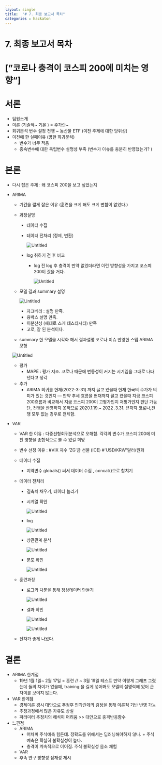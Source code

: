 ```yaml
---
layout: single
title:  "# 7. 최종 보고서 목차"
categories : hackaton
---
```





# 7. 최종 보고서 목차

# [”코로나 충격이 코스피 200에 미치는 영향“]

# 서론

- 팀원소개
- 이론 (기술적~ 기본 )  = 주가란~
- 회귀분석 변수 설정 전쟁 ~ 농산물 ETF (이전 주제에 대한 당위성)
- 이전에 한 실패이유 (망한 회귀분석)
    - 변수가 너무 적음
    - 종속변수에 대한 독립변수 설명성 부족 (변수가 이슈를 충분히 반영했는가? )

# 본론

- 다시 잡은 주제 : 왜 코스피 200을 보고 싶었는지
- ARIMA
    - 기간을 짧게 잡은 이유 (훈련을 크게 해도 크게 변함이 없었다.)
    - 과정설명
        - 데이터 수집
        - 데이터 전처리 (정제, 변환)
            
            ![Untitled](https://user-images.githubusercontent.com/100893942/169782003-f3c1ecc7-bd41-47f7-93ec-7407acb8b0af.png)
            
        
        - log 취하기 전 후 비교
            - log 전 log 후 
            충격이 만약 없었더라면 이런 방향성을 가지고 코스피 200이 갔을 거다.
                
                ![Untitled](https://user-images.githubusercontent.com/100893942/169782344-1be371b9-23fa-4cca-953a-1590965aa3b7.png)
                
    - 모델 결과 summary 설명
        
        ![Untitled](https://user-images.githubusercontent.com/100893942/169782458-a0edfb54-694c-4d7c-9ecf-bd0d570177a8.png)
        
        - 자크베라 : 설명  만족.
        - 융박스 설명 만족.
        - 이분산성 (헤테로 스케 데스티시티) 만족
        - 고로, 잘 된 분석이다.
    - summary 한 모델을 시각화 해서 결과설명 
    코로나 이슈 반영한 스텝  ARIMA 모형
    
    ![Untitled](https://user-images.githubusercontent.com/100893942/169782979-2a40641f-fbee-454b-85c1-a98d2b34195b.png)
    
    - 평가
        - MAPE : 평가 저조. 코로나 때문에 변동성이 커지는 시기임을 그대로 나타낸다고 생각
    - 추가
        - ARIMA 회귀를 현재(2022-3-31) 까지 끌고 왔을때 현재 한국의 주가가 의미가 있는 것인지 — 만약 추세 흐름을 현재까지 끌고 왔을때 지금 코스피 200흐름과 비교해서 지금 코스피 200이 고평가인지 저평가인지 판단 가능
        단, 전쟁을 반영하지 못하므로 2020.1.19.~ 2022 .3.31. 년까지 코로나,전쟁 모두 없는 경우로 전제함.
        
- VAR
    - VAR 한 이유 : 다중선형회귀분석으로 오해함. 각각의 변수가 코스피 200에 미친 영향을 종합적으로 볼 수 있길 희망
    - 변수 선정 이유 : #VIX 지수 'ZG'금 선물 (ICE) #'USD/KRW'달러/원화
    - 데이터 수집
        - 지역변수 globals()  써서 데이터 수집 , concat()으로 합치기
    - 데이터 전처리
        - 결측치 채우기, 데이터 늘리기
        - 시계열 확인
            
            ![Untitled](https://user-images.githubusercontent.com/100893942/169783173-c0c159ee-45ab-4654-b5c7-8ceab5fd31e4.png)
            
        - log
            
            ![Untitled](https://user-images.githubusercontent.com/100893942/169783289-dba3f1cc-30ee-4bb8-903f-57ce0d2cd6f3.png)
            
        - 상관관계 분석
            
            ![Untitled](https://user-images.githubusercontent.com/100893942/169783388-1e0fccfc-7c87-436d-87eb-8afb6bb51e4e.png)
            
        - 분포 확인
            
            ![Untitled](https://user-images.githubusercontent.com/100893942/169783526-b44cbc46-0225-4dfc-8d22-6d69994cac59.png)
            
        
    - 훈련과정
        - 로그와 차분을 통해 정상데이터 만들기
            
            ![Untitled](https://user-images.githubusercontent.com/100893942/169783655-b21d9e11-cb18-4444-b75f-6afdcfbeb220.png)
            
        - 결과 확인
            
            ![Untitled](https://user-images.githubusercontent.com/100893942/169783842-b4046318-c639-4ec9-9779-ed69da9b1ec5.png)
            
            ![Untitled](https://user-images.githubusercontent.com/100893942/169783973-a03b4fda-7bb1-4015-8d24-834d5e604a97.png)
            
    - 잔차가 좋게 나왔다.

# 결론

- ARIMA 한계점
    - 19년 1월 1일~ 2월 17일 = 훈련 // ~ 3월 19일 테스트 
    만약 이렇게 그래프 그렸는데 둘의 차이가 없을때, training 을 길게 넣어봐도 모델의 설명력에 있어 큰 차이를 보이지 않는다.
- VAR 한계점
    - 경제이론 경시
       대안으로 추정후 인과관계의 검정을 통해 이론적 기반 반영 가능
    - 추정과정에서 많은 자유도 상실
    - 파라미터 추정치의 해석이 어려움 >>
      대안으로 충격반응함수
- 느낀점
    - ARIMA
        - 어차피 주식예측 힘든데. 정확도를 위해서는 딥러닝해야하지 않나.  + 주식예측은 확실히 불확실성이 높다.
        - 충격이 계속적으로 이어짐. 주식 불확실성 몸소 체험
    - VAR
    - 후속 연구 방향성 잠재성 제시
